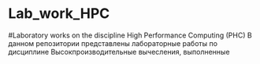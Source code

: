 # Lab_work_HPC
#Laboratory works on the discipline High Performance Computing (PHC)
В данном репозитории представлены лабораторные работы по дисциплине Высокпроизводительные вычесления, выполненные 
